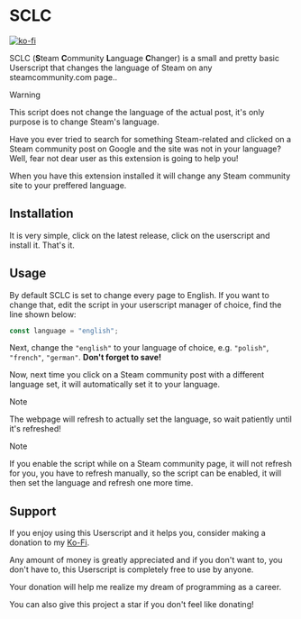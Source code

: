 # SCLC
[![ko-fi](https://ko-fi.com/img/githubbutton_sm.svg)](https://ko-fi.com/Q5Q6187AYL)

SCLC (**S**team **C**ommunity **L**anguage **C**hanger) is a small and pretty basic Userscript that changes the language of Steam on any steamcommunity.com page..

>[!WARNING]
>This script does not change the language of the actual post, it's only purpose is to change Steam's language.

Have you ever tried to search for something Steam-related and clicked on a Steam community post on Google and the site was not in your language? Well, fear not dear user as this extension is going to help you!

When you have this extension installed it will change any Steam community site to your preffered language.

## Installation
It is very simple, click on the latest release, click on the userscript and install it. That's it.

## Usage
By default SCLC is set to change every page to English. If you want to change that, edit the script in your userscript manager of choice, find the line shown below:

```js
const language = "english";
```

Next, change the `"english"` to your language of choice, e.g. `"polish"`, `"french"`, `"german"`. **Don't forget to save!**

Now, next time you click on a Steam community post with a different language set, it will automatically set it to your language.

>[!NOTE]
>The webpage will refresh to actually set the language, so wait patiently until it's refreshed!

>[!NOTE]
>If you enable the script while on a Steam community page, it will not refresh for you, you have to refresh manually, so the script can be enabled, it will then set the language and refresh one more time.

## Support
If you enjoy using this Userscript and it helps you, consider making a donation to my [Ko-Fi](https://ko-fi.com/smooll).

Any amount of money is greatly appreciated and if you don't want to, you don't have to, this Userscript is completely free to use by anyone.

Your donation will help me realize my dream of programming as a career.

You can also give this project a star if you don't feel like donating!
